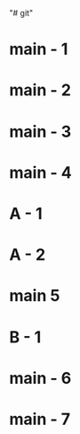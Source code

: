 "# git" 
# main - 1
# main - 2
# main - 3
# main - 4
# A - 1
# A - 2
# main 5
# B - 1
# main - 6
# main - 7
